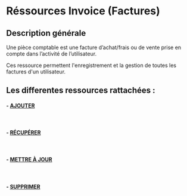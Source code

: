 # Réssources Invoice (Factures)

## Description générale

Une pièce comptable est une facture d’achat/frais ou de vente prise en compte dans l’activité de l’utilisateur.

Ces ressource permettent l'enregistrement et la gestion de toutes les factures d'un utilisateur.

## Les differentes ressources rattachées :

#### - [AJOUTER](/guide/services/invoice/store)

<br>

#### - [RÉCUPÉRER](/guide/services/invoice/list)

<br>

#### - [METTRE À JOUR](/guide/services/invoice/update)

<br>

#### - [SUPPRIMER](/guide/services/invoice/delete)

